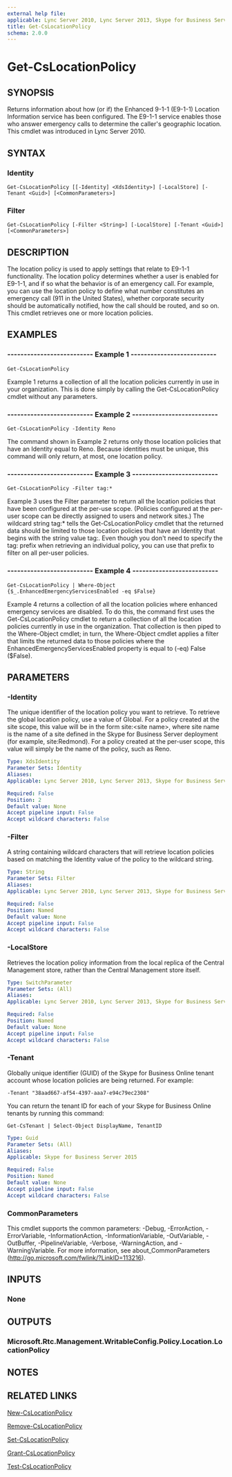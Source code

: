 ```yaml
---
external help file: 
applicable: Lync Server 2010, Lync Server 2013, Skype for Business Server 2015, Skype for Business Server 2019
title: Get-CsLocationPolicy
schema: 2.0.0
---
```


# Get-CsLocationPolicy

## SYNOPSIS
Returns information about how (or if) the Enhanced 9-1-1 (E9-1-1) Location Information service has been configured.
The E9-1-1 service enables those who answer emergency calls to determine the caller's geographic location.
This cmdlet was introduced in Lync Server 2010.


## SYNTAX

### Identity
```
Get-CsLocationPolicy [[-Identity] <XdsIdentity>] [-LocalStore] [-Tenant <Guid>] [<CommonParameters>]
```

### Filter
```
Get-CsLocationPolicy [-Filter <String>] [-LocalStore] [-Tenant <Guid>] [<CommonParameters>]
```

## DESCRIPTION
The location policy is used to apply settings that relate to E9-1-1 functionality.
The location policy determines whether a user is enabled for E9-1-1, and if so what the behavior is of an emergency call.
For example, you can use the location policy to define what number constitutes an emergency call (911 in the United States), whether corporate security should be automatically notified, how the call should be routed, and so on.
This cmdlet retrieves one or more location policies.


## EXAMPLES

### -------------------------- Example 1 --------------------------
```
Get-CsLocationPolicy
```

Example 1 returns a collection of all the location policies currently in use in your organization.
This is done simply by calling the Get-CsLocationPolicy cmdlet without any parameters.

### -------------------------- Example 2 --------------------------
```
Get-CsLocationPolicy -Identity Reno
```

The command shown in Example 2 returns only those location policies that have an Identity equal to Reno.
Because identities must be unique, this command will only return, at most, one location policy.

### -------------------------- Example 3 --------------------------
```
Get-CsLocationPolicy -Filter tag:*
```

Example 3 uses the Filter parameter to return all the location policies that have been configured at the per-use scope.
(Policies configured at the per-user scope can be directly assigned to users and network sites.) The wildcard string tag:* tells the Get-CsLocationPolicy cmdlet that the returned data should be limited to those location policies that have an Identity that begins with the string value tag:.
Even though you don't need to specify the tag: prefix when retrieving an individual policy, you can use that prefix to filter on all per-user policies.

### -------------------------- Example 4 --------------------------
```
Get-CsLocationPolicy | Where-Object {$_.EnhancedEmergencyServicesEnabled -eq $False}
```

Example 4 returns a collection of all the location policies where enhanced emergency services are disabled.
To do this, the command first uses the Get-CsLocationPolicy cmdlet to return a collection of all the location policies currently in use in the organization.
That collection is then piped to the Where-Object cmdlet; in turn, the Where-Object cmdlet applies a filter that limits the returned data to those policies where the EnhancedEmergencyServicesEnabled property is equal to (-eq) False ($False).


## PARAMETERS

### -Identity
The unique identifier of the location policy you want to retrieve.
To retrieve the global location policy, use a value of Global.
For a policy created at the site scope, this value will be in the form site:\<site name\>, where site name is the name of a site defined in the Skype for Business Server deployment (for example, site:Redmond).
For a policy created at the per-user scope, this value will simply be the name of the policy, such as Reno.

```yaml
Type: XdsIdentity
Parameter Sets: Identity
Aliases: 
Applicable: Lync Server 2010, Lync Server 2013, Skype for Business Server 2015

Required: False
Position: 2
Default value: None
Accept pipeline input: False
Accept wildcard characters: False
```

### -Filter
A string containing wildcard characters that will retrieve location policies based on matching the Identity value of the policy to the wildcard string.

```yaml
Type: String
Parameter Sets: Filter
Aliases: 
Applicable: Lync Server 2010, Lync Server 2013, Skype for Business Server 2015

Required: False
Position: Named
Default value: None
Accept pipeline input: False
Accept wildcard characters: False
```

### -LocalStore
Retrieves the location policy information from the local replica of the Central Management store, rather than the Central Management store itself.

```yaml
Type: SwitchParameter
Parameter Sets: (All)
Aliases: 
Applicable: Lync Server 2010, Lync Server 2013, Skype for Business Server 2015

Required: False
Position: Named
Default value: None
Accept pipeline input: False
Accept wildcard characters: False
```

### -Tenant
Globally unique identifier (GUID) of the Skype for Business Online tenant account whose location policies are being returned.
For example:

`-Tenant "38aad667-af54-4397-aaa7-e94c79ec2308"`

You can return the tenant ID for each of your Skype for Business Online tenants by running this command:

`Get-CsTenant | Select-Object DisplayName, TenantID`

```yaml
Type: Guid
Parameter Sets: (All)
Aliases: 
Applicable: Skype for Business Server 2015

Required: False
Position: Named
Default value: None
Accept pipeline input: False
Accept wildcard characters: False
```

### CommonParameters
This cmdlet supports the common parameters: -Debug, -ErrorAction, -ErrorVariable, -InformationAction, -InformationVariable, -OutVariable, -OutBuffer, -PipelineVariable, -Verbose, -WarningAction, and -WarningVariable. For more information, see about_CommonParameters (http://go.microsoft.com/fwlink/?LinkID=113216).


## INPUTS

### None


## OUTPUTS

### Microsoft.Rtc.Management.WritableConfig.Policy.Location.LocationPolicy


## NOTES


## RELATED LINKS

[New-CsLocationPolicy](New-CsLocationPolicy.md)

[Remove-CsLocationPolicy](Remove-CsLocationPolicy.md)

[Set-CsLocationPolicy](Set-CsLocationPolicy.md)

[Grant-CsLocationPolicy](Grant-CsLocationPolicy.md)

[Test-CsLocationPolicy](Test-CsLocationPolicy.md)
